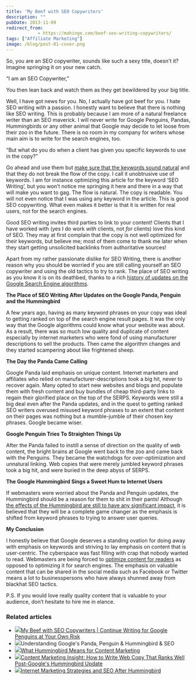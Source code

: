 ```yaml
---
title: 'My Beef with SEO Copywriters'
description: ""
pubDate: 2013-11-09
redirect_from:
            - https://mahinge.com/beef-seo-writing-copywriters/
tags: ["Affiliate Marketing"]
image: /blog/post-01-cover.png
---
```

So, you are an SEO copywriter, sounds like such a sexy title, doesn't it? Imagine springing it on your new catch.

“I am an SEO Copywriter,”

You then lean back and watch them as they get bewildered by your big title.

Well, I have got news for you. No, I actually have got beef for you. I hate SEO writing with a passion. I honestly want to believe that there is nothing like SEO writing. This is probably because I am more of a natural freelance writer than an SEO maverick. I will never write for Google Penguins, Pandas, Hummingbirds or any other animal that Google may decide to let loose from their zoo in the future. There is no room in my company for writers whose main aim is to write for the search engines, too.

“But what do you do when a client has given you specific keywords to use in the copy?”

Go ahead and use them but [make sure that the keywords sound natural](https://mahinge.com/wp-content/uploads/2013/11/seo-in-the-age-of-penguin-2-0) and that they do not break the flow of the copy. I call it unobtrusive use of keywords. I am for instance optimizing this article for the keyword ‘SEO Writing’, but you won’t notice me springing it here and there in a way that will make you want to gag. The flow is natural. The copy is readable. You will not even notice that I was using any keyword in the article. This is good SEO copywriting. What even makes it better is that it is written for real users, not for the search engines.

Good SEO writing invites third parties to link to your content! Clients that I have worked with (yes I do work _with_ clients, not _for_ clients) love this kind of SEO. They may at first complain that the copy is not well optimized for their keywords, but believe me; most of them come to thank me later when they start getting unsolicited backlinks from authoritative sources!

Apart from my rather passionate dislike for SEO Writing, there is another reason why you should be worried if you are still calling yourself an SEO copywriter and using the old tactics to try to rank. The place of SEO writing as you know it is on its deathbed, thanks to a rich [history of updates on the Google Search Engine algorithms](http://moz.com/google-algorithm-change).

**The Place of SEO Writing After Updates on the Google Panda, Penguin and the Hummingbird**

A few years ago, having as many keyword phrases on your copy was ideal to getting ranked on top of the search engine result pages. It was the only way that the Google algorithms could know what your website was about. As a result, there was so much low quality and duplicate of content especially by internet marketers who were fond of using manufacturer descriptions to sell the products. Then came the algorithm changes and they started scampering about like frightened sheep.

**The Day the Panda Came Calling**

Google Panda laid emphasis on unique content. Internet marketers and affiliates who relied on manufacturer-descriptions took a big hit, never to recover again. Many opted to start new websites and blogs and populate them with fresh content and buy bundles of cheap third-party links to regain their glorified place on the top of the SERPS. Keywords were still a big deal even after the Panda updates, and in the quest to getting ranked SEO writers overused misused keyword phrases to an extent that content on their pages was nothing but a mumble-jumble of their chosen key phrases. Google became wiser.

**Google Penguin Tries To Straighten Things Up**

After the Panda failed to instill a sense of direction on the quality of web content, the bright brains at Google went back to the zoo and came back with the Penguins. They became the watchdogs for over-optimization and unnatural linking. Web copies that were merely jumbled keyword phrases took a big hit, and were buried in the deep abyss of SERPS.

**The Google Hummingbird Sings a Sweet Hum to Internet Users**

If webmasters were worried about the Panda and Penguin updates, the Hummingbird should be a reason for them to shit in their pants! Although [the effects of the Hummingbird are still to have any significant impact](https://mahinge.com/wp-content/uploads/2013/11/63614-has-hummingbird-changed-seo-forever), it is believed that they will be a complete game changer as the emphasis is shifted from keyword phrases to trying to answer user queries.

**My Conclusion**

I honestly believe that Google deserves a standing ovation for doing away with emphasis on keywords and striving to lay emphasis on content that is user-centric. The cyberspace was fast filling with crap that nobody wanted to read. Webmasters are being forced to [optimize content for readers](https://mahinge.com/five-reasons-advertising-business/ "content marketing") as opposed to optimizing it for search engines. The emphasis on valuable content that can be shared in the social media such as Facebook or Twitter means a lot to businesspersons who have always shunned away from blackhat SEO tactics.

P.S. If you would love really quality content that is valuable to your audience, don’t hesitate to hire me in elance.

### Related articles

- [![](https://mahinge.com/wp-content/uploads/2013/11/219340912_150_150.jpg)](https://mahinge.com/beef-seo-writing-copywriters/)[My Beef with SEO Copywriters | Continue Writing for Google Penguins at Your Own Risk](https://mahinge.com/beef-seo-writing-copywriters/)
- ![](https://mahinge.com/wp-content/uploads/2013/11/217107863_150_150.jpg)Understanding Google's Panda, Penguin & Hummingbird & SEO
- [![](https://mahinge.com/wp-content/uploads/2013/11/219066262_150_150.jpg)](https://mahinge.com/wp-content/uploads/2013/11/hummingbird-means-content-marketing-0670521)[What Hummingbird Means for Content Marketing](https://mahinge.com/wp-content/uploads/2013/11/hummingbird-means-content-marketing-0670521)
- [![](https://mahinge.com/wp-content/uploads/2013/11/216034398_150_150.jpg)](https://mahinge.com/wp-content/uploads/2013/11/content-marketing-insight-write-web-copy-ranks-well-post-googles-hummingbird-update-0664486)[Content Marketing Insight: How to Write Web Copy That Ranks Well Post-Google's Hummingbird Update](https://mahinge.com/wp-content/uploads/2013/11/content-marketing-insight-write-web-copy-ranks-well-post-googles-hummingbird-update-0664486)
- [![](https://mahinge.com/wp-content/uploads/2013/11/219200609_150_150.jpg)](https://mahinge.com/wp-content/uploads/2013/11/internet-marketing-strategies-seo-hummingbird)[Internet Marketing Strategies and SEO After Hummingbird](https://mahinge.com/wp-content/uploads/2013/11/internet-marketing-strategies-seo-hummingbird)
